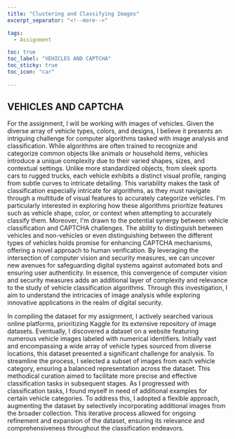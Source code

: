```yaml
---
title: "Clustering and Classifying Images"
excerpt_separator: "<!--more-->"

tags:
  - Assignment

toc: true
toc_label: "VEHICLES AND CAPTCHA"
toc_sticky: true
toc_icon: "car"
  
---
```

## **VEHICLES AND CAPTCHA**

For the assignment, I will be working with images of vehicles. Given the diverse array of vehicle types, colors, and designs, I believe it presents an intriguing challenge for computer algorithms tasked with image analysis and classification. While algorithms are often trained to recognize and categorize common objects like animals or household items, vehicles introduce a unique complexity due to their varied shapes, sizes, and contextual settings. Unlike more standardized objects, from sleek sports cars to rugged trucks, each vehicle exhibits a distinct visual profile, ranging from subtle curves to intricate detailing. This variability makes the task of classification especially intricate for algorithms, as they must navigate through a multitude of visual features to accurately categorize vehicles. I'm particularly interested in exploring how these algorithms prioritize features such as vehicle shape, color, or context when attempting to accurately classify them. Moreover, I'm drawn to the potential synergy between vehicle classification and CAPTCHA challenges. The ability to distinguish between vehicles and non-vehicles or even distinguishing between the different types of vehicles holds promise for enhancing CAPTCHA mechanisms, offering a novel approach to human verification. By leveraging the intersection of computer vision and security measures, we can uncover new avenues for safeguarding digital systems against automated bots and ensuring user authenticity. In essence, this convergence of computer vision and security measures adds an additional layer of complexity and relevance to the study of vehicle classification algorithms. Through this investigation, I aim to understand the intricacies of image analysis while exploring innovative applications in the realm of digital security.

In compiling the dataset for my assignment, I actively searched various online platforms, prioritizing Kaggle for its extensive repository of image datasets. Eventually, I discovered a dataset on a website featuring numerous vehicle images labeled with numerical identifiers. Initially vast and encompassing a wide array of vehicle types sourced from diverse locations, this dataset presented a significant challenge for analysis. To streamline the process, I selected a subset of images from each vehicle category, ensuring a balanced representation across the dataset. This methodical curation aimed to facilitate more precise and effective classification tasks in subsequent stages. As I progressed with classification tasks, I found myself in need of additional examples for certain vehicle categories. To address this, I adopted a flexible approach, augmenting the dataset by selectively incorporating additional images from the broader collection. This iterative process allowed for ongoing refinement and expansion of the dataset, ensuring its relevance and comprehensiveness throughout the classification endeavors.